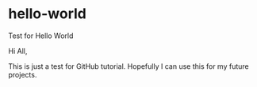 # hello-world
Test for Hello World

Hi All,

This is just a test for GitHub tutorial. Hopefully I can use this for my future projects.

